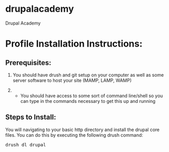 drupalacademy
=============

Drupal Academy


Profile Installation Instructions:
==================================

Prerequisites: 
-------------

1. You should have drush and git setup on your computer as well as some server software to host your site (MAMP, LAMP, WAMP)

2. - You should have access to some sort of command line/shell so you can type in the commands necessary to get this up and running

Steps to Install:
----------------

You will navigating to your basic http directory and install the drupal core files. You can do this by executing the following drush command:

<pre>
drush dl drupal
</pre>

